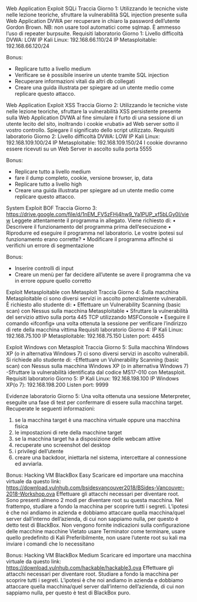 Web Application Exploit SQLi 
Traccia Giorno 1:
Utilizzando le tecniche viste nelle lezione teoriche, sfruttare la vulnerabilità SQL injection presente sulla Web Application DVWA per recuperare in chiaro la password dell’utente Gordon Brown. 
NB: non usare tool automatici come sqlmap. È ammesso l’uso di repeater burpsuite. 
Requisiti laboratorio Giorno 1:
Livello difficoltà DVWA: LOW 
IP Kali Linux: 192.168.66.110/24 
IP Metasploitable: 192.168.66.120/24

Bonus:
- Replicare tutto a livello medium
- Verificare se è possibile inserire un utente tramite SQL injection
- Recuperare informazioni vitali da altri db collegati
- Creare una guida illustrata per spiegare ad un utente medio come replicare questo attacco.

Web Application Exploit XSS 
Traccia Giorno 2:
Utilizzando le tecniche viste nelle lezione teoriche, sfruttare la vulnerabilità XSS persistente presente sulla Web Application DVWA al fine simulare il furto di una sessione di un utente lecito del sito, inoltrando i cookie «rubati» ad Web server sotto il vostro controllo. 
Spiegare il significato dello script utilizzato. 
Requisiti laboratorio Giorno 2: 
Livello difficoltà DVWA: LOW 
IP Kali Linux: 192.168.109.100/24 
IP Metasploitable: 192.168.109.150/24 
I cookie dovranno essere ricevuti su un Web Server in ascolto sulla porta 5555

Bonus:
- Replicare tutto a livello medium
- fare il dump completo, cookie, versione browser, ip, data
- Replicare tutto a livello high
- Creare una guida illustrata per spiegare ad un utente medio come replicare questo attacco.

System Exploit BOF Traccia Giorno 3: 
https://drive.google.com/file/d/1nEM_FV5zFHj4hw9_Ya1PUP_xf5bLGy0I/view 
Leggete attentamente il programma in allegato. Viene richiesto di: 
• Descrivere il funzionamento del programma prima dell’esecuzione 
• Riprodurre ed eseguire il programma nel laboratorio. Le vostre ipotesi sul funzionamento erano corrette? 
• Modificare il programma affinché si verifichi un errore di segmentazione

Bonus:
- Inserire controlli di input 
- Creare un menù per far decidere all’utente se avere il programma che va in errore oppure quello corretto

Exploit Metasploitable con Metasploit 
Traccia Giorno 4: 
Sulla macchina Metasploitable ci sono diversi servizi in ascolto potenzialmente vulnerabili. È richiesto allo studente di: 
• Effettuare un Vulnerability Scanning (basic scan) con Nessus sulla macchina Metasploitable 
• Sfruttare la vulnerabilità del servizio attivo sulla porta 445 TCP utilizzando MSFConsole 
• Eseguire il comando «ifconfig» una volta ottenuta la sessione per verificare l’indirizzo di rete della macchina vittima 
Requisiti laboratorio Giorno 4: 
IP Kali Linux: 192.168.75.100 
IP Metasploitable: 192.168.75.150 
Listen port: 4455

Exploit Windows con Metasploit
Traccia Giorno 5: 
Sulla macchina Windows XP (o in alternativa Windows 7) ci sono diversi servizi in ascolto vulnerabili. Si richiede allo studente di: 
-Effettuare un Vulnerability Scanning (basic scan) con Nessus sulla macchina Windows XP (o in alternativa Windows 7) 
-Sfruttare la vulnerabilità identificata dal codice MS17-010 con Metasploit. 
Requisiti laboratorio Giorno 5: 
IP Kali Linux: 192.168.198.100 
IP Windows XP(o 7): 192.168.198.200 
Listen port: 9999

Evidenze laboratorio Giorno 5: 
Una volta ottenuta una sessione Meterpreter, eseguite una fase di test per confermare di essere sulla macchina target. Recuperate le seguenti informazioni: 
1) se la macchina target è una macchina virtuale oppure una macchina fisica
2) le impostazioni di rete della macchine target
3) se la macchina target ha a disposizione delle webcam attive
4) recuperate uno screenshot del desktop
5) i privilegi dell’utente
6) creare una backdoor, iniettarla nel sistema, intercettare al connessione ed avviarla.

Bonus:
Hacking VM BlackBox Easy 
Scaricare ed importare una macchina virtuale da questo link: https://download.vulnhub.com/bsidesvancouver2018/BSides-Vancouver-2018-Workshop.ova 
Effettuare gli attacchi necessari per diventare root. Sono presenti almeno 2 modi per diventare root su questa macchina. Nel frattempo, studiare a fondo la macchina per scoprire tutti i segreti. 
L’ipotesi è che noi andiamo in azienda e dobbiamo attaccare quella macchina/quel server dall’interno dell’azienda, di cui non sappiamo nulla, per questo è detto test di BlackBox. 
Non vengono fornite indicazioni sulla configurazione delle macchine macchine Vietato usare Terminator come terminare, usare quello predefinito di Kali Preferibilmente, non usare l’utente root su kali ma inviare i comandi che lo necessitano

Bonus: 
Hacking VM BlackBox Medium 
Scaricare ed importare una macchina virtuale da questo link: https://download.vulnhub.com/hackable/hackable3.ova
Effettuare gli attacchi necessari per diventare root. 
Studiare a fondo la macchina per scoprire tutti i segreti. 
L’ipotesi è che noi andiamo in azienda e dobbiamo attaccare quella macchina/quel server dall’interno dell’azienda, di cui non sappiamo nulla, per questo è test di BlackBox puro.
